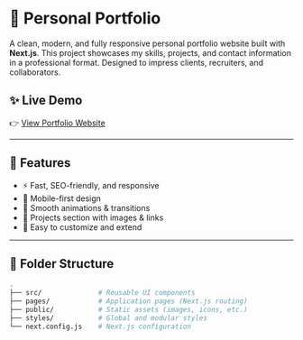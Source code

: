 # 💼 Personal Portfolio

A clean, modern, and fully responsive personal portfolio website built with **Next.js**. This project showcases my skills, projects, and contact information in a professional format. Designed to impress clients, recruiters, and collaborators.

## ✨ Live Demo

👉 [View Portfolio Website](https://faroukabdulrazak.vercel.app/)


---

## 🚀 Features

- ⚡ Fast, SEO-friendly, and responsive
- 📱 Mobile-first design
- 🧩 Smooth animations & transitions
- 📁 Projects section with images & links
- 🧠 Easy to customize and extend

---

## 📁 Folder Structure

```bash
.
├── src/              # Reusable UI components
├── pages/            # Application pages (Next.js routing)
├── public/           # Static assets (images, icons, etc.)
├── styles/           # Global and modular styles
└── next.config.js    # Next.js configuration
